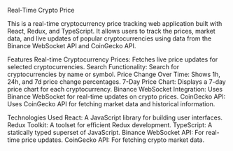 Real-Time Crypto Price

This is a real-time cryptocurrency price tracking web application built with React, Redux, and TypeScript. It allows users to track the prices, market data, and live updates of popular cryptocurrencies using data from the Binance WebSocket API and CoinGecko API.

Features
Real-time Cryptocurrency Prices: Fetches live price updates for selected cryptocurrencies.
Search Functionality: Search for cryptocurrencies by name or symbol.
Price Change Over Time: Shows 1h, 24h, and 7d price change percentages.
7-Day Price Chart: Displays a 7-day price chart for each cryptocurrency.
Binance WebSocket Integration: Uses Binance WebSocket for real-time updates on crypto prices.
CoinGecko API: Uses CoinGecko API for fetching market data and historical information.

Technologies Used
React: A JavaScript library for building user interfaces.
Redux Toolkit: A toolset for efficient Redux development.
TypeScript: A statically typed superset of JavaScript.
Binance WebSocket API: For real-time price updates.
CoinGecko API: For fetching crypto market data.